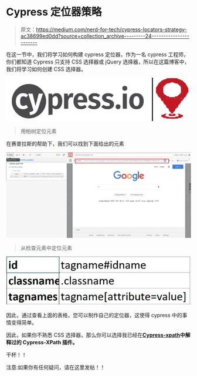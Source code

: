# Cypress 定位器策略

> 原文：<https://medium.com/nerd-for-tech/cypress-locators-strategy-ac38699ed0dd?source=collection_archive---------24----------------------->

在这一节中，我们将学习如何构建 cypress 定位器，作为一名 cypress 工程师，你们都知道 Cypress 只支持 CSS 选择器或 jQuery 选择器，所以在这篇博客中，我们将学习如何创建 CSS 选择器。

![](img/02f59d18b724b8cdd7a4c9bd98456039.png)

> 用柏树定位元素

在赛普拉斯的帮助下，我们可以找到下面给出的元素

![](img/26f411bff77a7c034166dbd5bfb5a70b.png)

> 从检查元素中定位元素

![](img/c6560d489dc740ef60c6d4b35812c2a3.png)

因此，通过查看上面的表格，您可以制作自己的定位器，这使得 cypress 中的事情变得简单。

因此，如果你不熟悉 CSS 选择器，那么你可以选择我已经在[**Cypress-xpath**](https://masoodahmad-65541.medium.com/how-to-use-x-path-in-cypress-eca5e894cda0)**中解释过的 Cypress-XPath 插件。**

干杯！！

注意:如果你有任何疑问，请在这里发帖！！